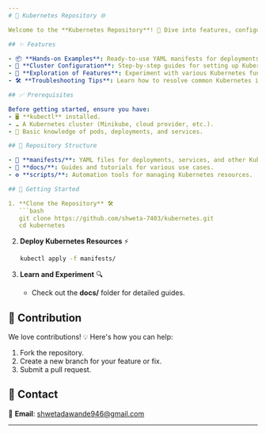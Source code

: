 ```yaml
---
# 🚀 Kubernetes Repository 🌐  

Welcome to the **Kubernetes Repository**! 🎉 Dive into features, configurations, and best practices for working with Kubernetes.  

## ✨ Features  

- 📦 **Hands-on Examples**: Ready-to-use YAML manifests for deployments.  
- 🔧 **Cluster Configuration**: Step-by-step guides for setting up Kubernetes.  
- 🌟 **Exploration of Features**: Experiment with various Kubernetes functionalities.  
- 🛠️ **Troubleshooting Tips**: Learn how to resolve common Kubernetes issues.  

## ✅ Prerequisites  

Before getting started, ensure you have:  
- 🖥️ **kubectl** installed.  
- ☁️ A Kubernetes cluster (Minikube, cloud provider, etc.).  
- 📘 Basic knowledge of pods, deployments, and services.  

## 📂 Repository Structure  

- 📁 **manifests/**: YAML files for deployments, services, and other Kubernetes resources.  
- 📖 **docs/**: Guides and tutorials for various use cases.  
- ⚙️ **scripts/**: Automation tools for managing Kubernetes resources.  

## 🚀 Getting Started  

1. **Clone the Repository** 🛠️  
   ```bash  
   git clone https://github.com/shweta-7403/kubernetes.git  
   cd kubernetes  
   ```  

2. **Deploy Kubernetes Resources** ⚡  
   ```bash  
   kubectl apply -f manifests/  
   ```  

3. **Learn and Experiment** 🔍  
   - Check out the **docs/** folder for detailed guides.  

## 🤝 Contribution  

We love contributions! 💡 Here's how you can help:  
1. Fork the repository.  
2. Create a new branch for your feature or fix.  
3. Submit a pull request.   

## 💌 Contact  

📧 **Email**: [shwetadawande946@gmail.com](mailto:shwetadawande946@gmail.com)  

---  
```


